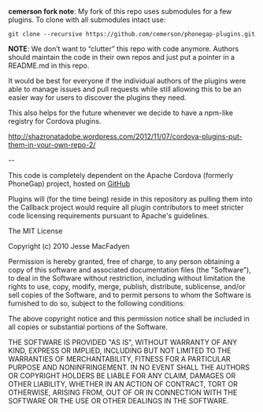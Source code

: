 **cemerson fork note**: My fork of this repo uses submodules for a few plugins. To clone with all submodules intact use:

    git clone --recursive https://github.com/cemerson/phonegap-plugins.git


**NOTE**: We don’t want to “clutter” this repo with code anymore. Authors should maintain the code in their own repos and just put a pointer in a README.md in this repo.

It would be best for everyone if the individual authors of the plugins were able to manage issues and pull requests while still allowing this to be an easier way for users to discover the plugins they need.

This also helps for the future whenever we decide to have a npm-like registry for Cordova plugins.

http://shazronatadobe.wordpress.com/2012/11/07/cordova-plugins-put-them-in-your-own-repo-2/

--

This code is completely dependent on the Apache Cordova (formerly PhoneGap) project, hosted on [GitHub](http://github.com/apache)

Plugins will (for the time being) reside in this repository as pulling them into the Callback project would require all plugin contributors to meet stricter code licensing requirements pursuant to Apache's guidelines.

The MIT License

Copyright (c) 2010 Jesse MacFadyen

Permission is hereby granted, free of charge, to any person obtaining a copy of this software and associated documentation files (the "Software"), to deal in the Software without restriction, including without limitation the rights to use, copy, modify, merge, publish, distribute, sublicense, and/or sell copies of the Software, and to permit persons to whom the Software is furnished to do so, subject to the following conditions:

The above copyright notice and this permission notice shall be included in all copies or substantial portions of the Software.

THE SOFTWARE IS PROVIDED "AS IS", WITHOUT WARRANTY OF ANY KIND, EXPRESS OR IMPLIED, INCLUDING BUT NOT LIMITED TO THE WARRANTIES OF MERCHANTABILITY, FITNESS FOR A PARTICULAR PURPOSE AND NONINFRINGEMENT. IN NO EVENT SHALL THE AUTHORS OR COPYRIGHT HOLDERS BE LIABLE FOR ANY CLAIM, DAMAGES OR OTHER LIABILITY, WHETHER IN AN ACTION OF CONTRACT, TORT OR OTHERWISE, ARISING FROM, OUT OF OR IN CONNECTION WITH THE SOFTWARE OR THE USE OR OTHER DEALINGS IN THE SOFTWARE.
